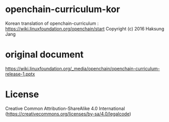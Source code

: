 # openchain-curriculum-kor
Korean translation of openchain-curriculum : https://wiki.linuxfoundation.org/openchain/start
Copyright (c) 2016 Haksung Jang

# original document
https://wiki.linuxfoundation.org/_media/openchain/openchain-curriculum-release-1.pptx

# License
Creative Common Attribution-ShareAlike 4.0 International (https://creativecommons.org/licenses/by-sa/4.0/legalcode) 

